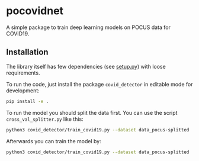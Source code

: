 # pocovidnet

A simple package to train deep learning models on POCUS data for COVID19.

## Installation

The library itself has few dependencies (see [setup.py](setup.py)) with loose requirements. 

To run the code, just install the package `covid_detector` in editable mode for development:

```sh
pip install -e .
```

To run the model you should split the data first. You can use the script `cross_val_splitter.py` like this:

```sh
python3 covid_detector/train_covid19.py --dataset data_pocus-splitted
```

Afterwards you can train the model by:
```sh
python3 covid_detector/train_covid19.py --dataset data_pocus-splitted
```
